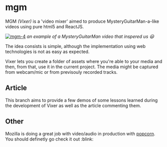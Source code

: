 # mgm

MGM *(Vixer)* is a 'video mixer' aimed to produce MysteryGuitarMan-a-like videos using pure html5 and ReactJS.

[![mgm-4](https://cloud.githubusercontent.com/assets/3574444/5232075/8789bcca-772d-11e4-8d3f-2f1ab7772828.png)](https://www.youtube.com/watch?v=Ul95hTnO3h4)
*an example of a MysteryGuitarMan video that inspered us :smiley:*

The idea consists is simple, although the implementation using web technologies is not as easy as expected.

Vixer lets you create a folder of assets where you're able to your media and then, from that, use it in the current project. The media might be captured from webcam/mic or from previsouly recorded tracks.


## Article

This branch aims to provide a few demos of some lessons learned during the development of Vixer as well as the article commenting them.

## Other

Mozilla is doing a great job with video/audio in production with [popcorn](https://popcorn.webmaker.org//). You should definetly go check it out :blink:
